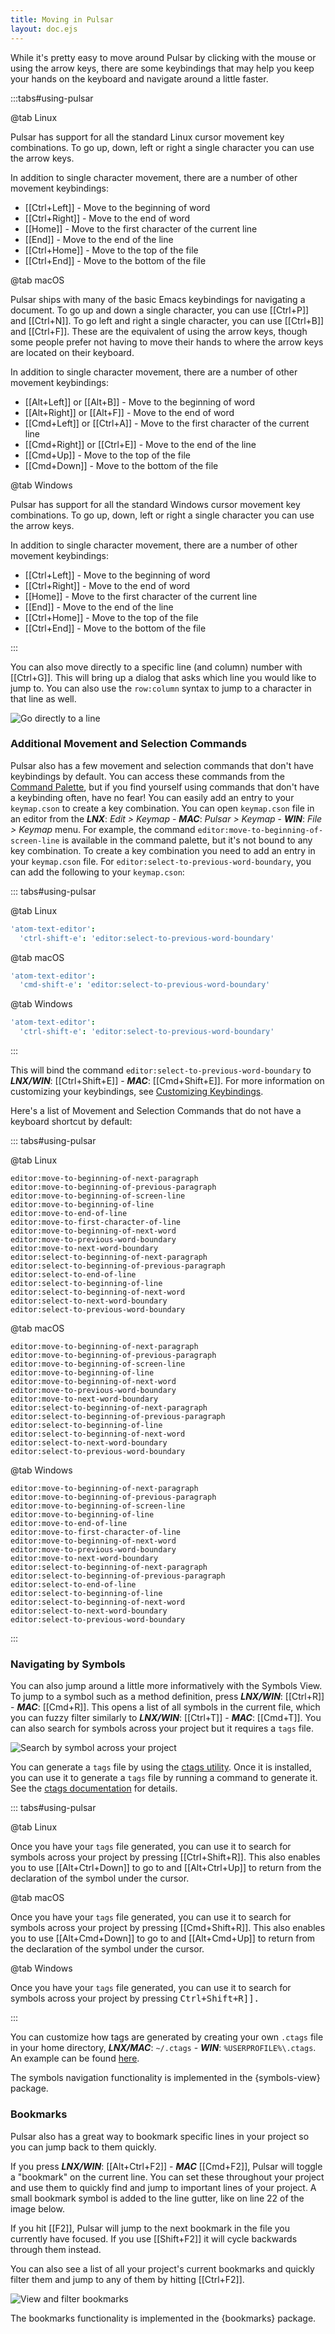 ```yaml
---
title: Moving in Pulsar
layout: doc.ejs
---
```


While it's pretty easy to move around Pulsar by clicking with the mouse or using
the arrow keys, there are some keybindings that may help you keep your hands on
the keyboard and navigate around a little faster.

:::tabs#using-pulsar

@tab Linux

Pulsar has support for all the standard Linux cursor movement key combinations.
To go up, down, left or right a single character you can use the arrow keys.

In addition to single character movement, there are a number of other movement
keybindings:

- [[Ctrl+Left]] - Move to the beginning of word
- [[Ctrl+Right]] - Move to the end of word
- [[Home]] - Move to the first character of the current line
- [[End]] - Move to the end of the line
- [[Ctrl+Home]] - Move to the top of the file
- [[Ctrl+End]] - Move to the bottom of the file

@tab macOS

Pulsar ships with many of the basic Emacs keybindings for navigating a document.
To go up and down a single character, you can use [[Ctrl+P]] and
[[Ctrl+N]]. To go left and right a single character, you can use
[[Ctrl+B]] and [[Ctrl+F]]. These are the equivalent of using the
arrow keys, though some people prefer not having to move their hands to where
the arrow keys are located on their keyboard.

In addition to single character movement, there are a number of other movement
keybindings:

- [[Alt+Left]] or [[Alt+B]] - Move to the beginning of word
- [[Alt+Right]] or [[Alt+F]] - Move to the end of word
- [[Cmd+Left]] or [[Ctrl+A]] - Move to the first character of the current line
- [[Cmd+Right]] or [[Ctrl+E]] - Move to the end of the line
- [[Cmd+Up]] - Move to the top of the file
- [[Cmd+Down]] - Move to the bottom of the file

@tab Windows

Pulsar has support for all the standard Windows cursor movement key combinations.
To go up, down, left or right a single character you can use the arrow keys.

In addition to single character movement, there are a number of other movement
keybindings:

- [[Ctrl+Left]] - Move to the beginning of word
- [[Ctrl+Right]] - Move to the end of word
- [[Home]] - Move to the first character of the current line
- [[End]] - Move to the end of the line
- [[Ctrl+Home]] - Move to the top of the file
- [[Ctrl+End]] - Move to the bottom of the file

:::

You can also move directly to a specific line (and column) number with
[[Ctrl+G]]. This will bring up a dialog that asks which line you would
like to jump to. You can also use the `row:column` syntax to jump to a character
in that line as well.

![Go directly to a line](/img/atom/goto.png "Go directly to a line")

### Additional Movement and Selection Commands

Pulsar also has a few movement and selection commands that don't have
keybindings by default. You can access these commands from the [Command Palette](/using-pulsar/pulsar-basics/#command-palette),
but if you find yourself using commands that don't have a keybinding often, have
no fear! You can easily add an entry to your `keymap.cson` to create a key
combination. You can open `keymap.cson` file in an editor from the
**_LNX_**: _Edit > Keymap_ -
**_MAC_**: _Pulsar > Keymap_ -
**_WIN_**: _File > Keymap_ menu.
For example, the command `editor:move-to-beginning-of-screen-line` is available
in the command palette, but it's not bound to any key combination. To create a
key combination you need to add an entry in your `keymap.cson` file. For
`editor:select-to-previous-word-boundary`, you can add the following to your
`keymap.cson`:

::: tabs#using-pulsar <!--TODO: Check if these are rebranded in core-->

@tab Linux

```coffee
'atom-text-editor':
  'ctrl-shift-e': 'editor:select-to-previous-word-boundary'
```

@tab macOS

```coffee
'atom-text-editor':
  'cmd-shift-e': 'editor:select-to-previous-word-boundary'
```

@tab Windows

```coffee
'atom-text-editor':
  'ctrl-shift-e': 'editor:select-to-previous-word-boundary'
```

:::

This will bind the command `editor:select-to-previous-word-boundary` to
**_LNX/WIN_**: [[Ctrl+Shift+E]] -
**_MAC_**: [[Cmd+Shift+E]]. For more information on
customizing your keybindings, see [Customizing Keybindings](/customize-pulsar/customizing-keybindings/).

Here's a list of Movement and Selection Commands that do not have a keyboard
shortcut by default:

::: tabs#using-pulsar

@tab Linux

```
editor:move-to-beginning-of-next-paragraph
editor:move-to-beginning-of-previous-paragraph
editor:move-to-beginning-of-screen-line
editor:move-to-beginning-of-line
editor:move-to-end-of-line
editor:move-to-first-character-of-line
editor:move-to-beginning-of-next-word
editor:move-to-previous-word-boundary
editor:move-to-next-word-boundary
editor:select-to-beginning-of-next-paragraph
editor:select-to-beginning-of-previous-paragraph
editor:select-to-end-of-line
editor:select-to-beginning-of-line
editor:select-to-beginning-of-next-word
editor:select-to-next-word-boundary
editor:select-to-previous-word-boundary
```

@tab macOS

```
editor:move-to-beginning-of-next-paragraph
editor:move-to-beginning-of-previous-paragraph
editor:move-to-beginning-of-screen-line
editor:move-to-beginning-of-line
editor:move-to-beginning-of-next-word
editor:move-to-previous-word-boundary
editor:move-to-next-word-boundary
editor:select-to-beginning-of-next-paragraph
editor:select-to-beginning-of-previous-paragraph
editor:select-to-beginning-of-line
editor:select-to-beginning-of-next-word
editor:select-to-next-word-boundary
editor:select-to-previous-word-boundary
```

@tab Windows

```
editor:move-to-beginning-of-next-paragraph
editor:move-to-beginning-of-previous-paragraph
editor:move-to-beginning-of-screen-line
editor:move-to-beginning-of-line
editor:move-to-end-of-line
editor:move-to-first-character-of-line
editor:move-to-beginning-of-next-word
editor:move-to-previous-word-boundary
editor:move-to-next-word-boundary
editor:select-to-beginning-of-next-paragraph
editor:select-to-beginning-of-previous-paragraph
editor:select-to-end-of-line
editor:select-to-beginning-of-line
editor:select-to-beginning-of-next-word
editor:select-to-next-word-boundary
editor:select-to-previous-word-boundary
```

:::

### Navigating by Symbols

You can also jump around a little more informatively with the Symbols View. To
jump to a symbol such as a method definition, press
**_LNX/WIN_**: [[Ctrl+R]] -
**_MAC_**: [[Cmd+R]]. This opens a list of all symbols in the current file, which
you can fuzzy filter similarly to
**_LNX/WIN_**: [[Ctrl+T]] -
**_MAC_**: [[Cmd+T]].
You can also search for symbols across your project but it requires a `tags`
file.

![Search by symbol across your project](/img/atom/symbol.png)

You can generate a `tags` file by using the [ctags utility](https://ctags.io/).
Once it is installed, you can use it to generate a `tags` file by running a
command to generate it. See the [ctags documentation](https://docs.ctags.io/en/latest/)
for details.

::: tabs#using-pulsar

@tab Linux

Once you have your `tags` file generated, you can use it to search for symbols
across your project by pressing [[Ctrl+Shift+R]]. This also enables you
to use [[Alt+Ctrl+Down]] to go to and [[Alt+Ctrl+Up]] to return
from the declaration of the symbol under the cursor.

@tab macOS

Once you have your `tags` file generated, you can use it to search for symbols
across your project by pressing [[Cmd+Shift+R]]. This also enables you
to use [[Alt+Cmd+Down]] to go to and [[Alt+Cmd+Up]] to return from
the declaration of the symbol under the cursor.

@tab Windows

Once you have your `tags` file generated, you can use it to search for symbols
across your project by pressing <kbd class>Ctrl+Shift+R]].

:::

You can customize how tags are generated by creating your own `.ctags` file in
your home directory,
**_LNX/MAC_**: `~/.ctags` -
**_WIN_**: `%USERPROFILE%\.ctags`.
An example can be found [here](https://github.com/pulsar-edit/pulsar/blob/HEAD/packages/symbol-provider-ctags/lib/ctags-config).

The symbols navigation functionality is implemented in the {symbols-view}
package.

### Bookmarks

Pulsar also has a great way to bookmark specific lines in your project so you can
jump back to them quickly.

If you press
**_LNX/WIN_**: [[Alt+Ctrl+F2]] -
**_MAC_** [[Cmd+F2]], Pulsar will toggle
a "bookmark" on the current line. You can set these throughout your project and
use them to quickly find and jump to important lines of your project. A small
bookmark symbol is added to the line gutter, like on line 22 of the image below.

If you hit [[F2]], Pulsar will jump to the next bookmark in the file you
currently have focused. If you use [[Shift+F2]] it will cycle backwards
through them instead.

You can also see a list of all your project's current bookmarks and quickly
filter them and jump to any of them by hitting [[Ctrl+F2]].

![View and filter bookmarks](/img/atom/bookmarks.png "View and filter bookmarks")

The bookmarks functionality is implemented in the {bookmarks}
package.
